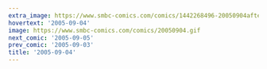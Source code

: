 ```yaml
---
extra_image: https://www.smbc-comics.com/comics/1442268496-20050904after.png
hovertext: '2005-09-04'
image: https://www.smbc-comics.com/comics/20050904.gif
next_comic: '2005-09-05'
prev_comic: '2005-09-03'
title: '2005-09-04'
---
```


